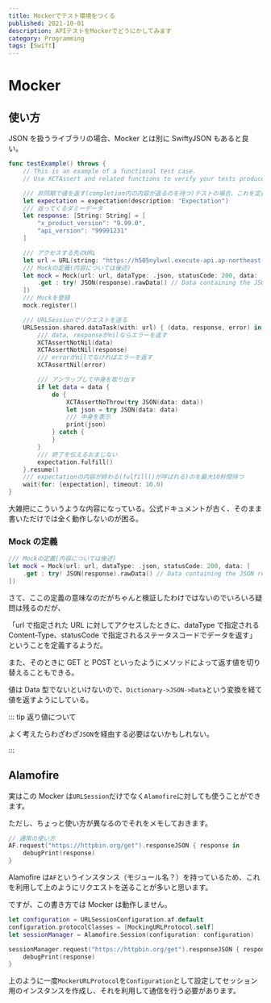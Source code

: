```yaml
---
title: Mockerでテスト環境をつくる
published: 2021-10-01
description: APIテストをMockerでどうにかしてみます
category: Programming
tags: [Swift]
---
```


# Mocker

## 使い方

JSON を扱うライブラリの場合、Mocker とは別に SwiftyJSON もあると良い。

```swift
func testExample() throws {
    // This is an example of a functional test case.
    // Use XCTAssert and related functions to verify your tests produce the correct results.

    /// 非同期で値を返す(completion内の内容が返るのを待つ)テストの場合、これを定義しないとダメ
    let expectation = expectation(description: "Expectation")
    /// 返ってくるダミーデータ
    let response: [String: String] = [
        "x_product_version": "9.99.0",
        "api_version": "99991231"
    ]

    /// アクセスする先のURL
    let url = URL(string: "https://h505nylwxl.execute-api.ap-northeast-1.amazonaws.com/dev/version")!
    /// Mockの定義(内容については後述)
    let mock = Mock(url: url, dataType: .json, statusCode: 200, data: [
        .get : try! JSON(response).rawData() // Data containing the JSON response
    ])
    /// Mockを登録
    mock.register()

    /// URLSessionでリクエストを送る
    URLSession.shared.dataTask(with: url) { (data, response, error) in
        /// data, responseがnilならエラーを返す
        XCTAssertNotNil(data)
        XCTAssertNotNil(response)
        /// errorがnilでなければエラーを返す
        XCTAssertNil(error)

        /// アンラップして中身を取り出す
        if let data = data {
            do {
                XCTAssertNoThrow(try JSON(data: data))
                let json = try JSON(data: data)
                /// 中身を表示
                print(json)
            } catch {
            }
        }
        /// 終了を伝えるおまじない
        expectation.fulfill()
    }.resume()
    /// expectationの内容が終わる(fulfill()が呼ばれる)のを最大10秒間待つ
    wait(for: [expectation], timeout: 10.0)
}
```

大雑把にこういうような内容になっている。公式ドキュメントが古く、そのまま書いただけでは全く動作しないのが困る。

### Mock の定義

```swift
/// Mockの定義(内容については後述)
let mock = Mock(url: url, dataType: .json, statusCode: 200, data: [
    .get : try! JSON(response).rawData() // Data containing the JSON response
])
```

さて、ここの定義の意味なのだがちゃんと検証したわけではないのでいろいろ疑問は残るのだが、

「url で指定された URL に対してアクセスしたときに、dataType で指定される Content-Type、statusCode で指定されるステータスコードでデータを返す」ということを定義するようだ。

また、そのときに GET と POST といったようにメソッドによって返す値を切り替えることもできる。

値は Data 型でないといけないので、`Dictionary->JSON->Data`という変換を経て値を返すようにしている。

::: tip 返り値について

よく考えたらわざわざ`JSON`を経由する必要はないかもしれない。

:::

## Alamofire

実はこの Mocker は`URLSession`だけでなく`Alamofire`に対しても使うことができます。

ただし、ちょっと使い方が異なるのでそれをメモしておきます。

```swift
// 通常の使い方
AF.request("https://httpbin.org/get").responseJSON { response in
    debugPrint(response)
}
```

Alamofire は`AF`というインスタンス（モジュール名？）を持っているため、これを利用して上のようにリクエストを送ることが多いと思います。

ですが、この書き方では Mocker は動作しません。

```swift
let configuration = URLSessionConfiguration.af.default
configuration.protocolClasses = [MockingURLProtocol.self]
let sessionManager = Alamofire.Session(configuration: configuration)

sessionManager.request("https://httpbin.org/get").responseJSON { response in
    debugPrint(response)
}
```

上のように一度`MockerURLProtocol`を`Configuration`として設定してセッション用のインスタンスを作成し、それを利用して通信を行う必要があります。
